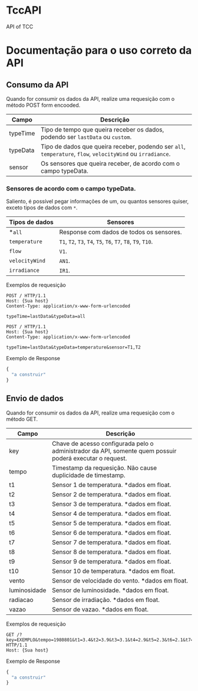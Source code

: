 # TccAPI
 API of TCC


# Documentação para o uso correto da API

## Consumo da API

Quando for consumir os dados da API, realize uma requesição com o método POST form encooded.

Campo | Descrição
------|------------
typeTime | Tipo de tempo que queira receber os dados, podendo ser `lastData` ou `custom`.
typeData | Tipo de dados que queira receber, podendo ser `all`, `temperature`, `flow`, `velocityWind` ou `irradiance`.
sensor | Os sensores que queira receber, de acordo com o campo typeData.



### Sensores de acordo com o campo typeData.
Saliento, é possível pegar informações de um, ou quantos sensores quiser, exceto tipos de dados com `*`.

Tipos de dados | Sensores
------|------------
*`all` | Response com dados de todos os sensores.
`temperature` | `T1`, `T2`, `T3`, `T4`, `T5`, `T6`, `T7`, `T8`, `T9`, `T10`.
`flow` | `V1`.
`velocityWind` | `AN1`.
`irradiance` | `IR1`.


Exemplos de requesição

````
POST / HTTP/1.1
Host: {Sua host}
Content-Type: application/x-www-form-urlencoded

typeTime=lastData&typeData=all
````

````
POST / HTTP/1.1
Host: {Sua host}
Content-Type: application/x-www-form-urlencoded

typeTime=lastData&typeData=temperature&sensor=T1,T2
````

Exemplo de Response

```javascript
{
  "a construir"
}
```

## Envio de dados

Quando for consumir os dados da API, realize uma requesição com o método GET.

Campo | Descrição
------|------------
key | Chave de acesso configurada pelo o administrador da API, somente quem possuir poderá executar o request.
tempo | Timestamp da requesição. Não cause duplicidade de timestamp.
t1 | Sensor 1 de temperatura. *dados em float.
t2 | Sensor 2 de temperatura. *dados em float.
t3 | Sensor 3 de temperatura. *dados em float.
t4 | Sensor 4 de temperatura. *dados em float.
t5 | Sensor 5 de temperatura. *dados em float.
t6 | Sensor 6 de temperatura. *dados em float.
t7 | Sensor 7 de temperatura. *dados em float.
t8 | Sensor 8 de temperatura. *dados em float.
t9 | Sensor 9 de temperatura. *dados em float.
t10 | Sensor 10 de temperatura. *dados em float.
vento | Sensor de velocidade do vento. *dados em float.
luminosidade | Sensor de luminosidade. *dados em float.
radiacao | Sensor de irradiação. *dados em float.
vazao | Sensor de vazao. *dados em float.

Exemplos de requesição

````
GET /?key=EXEMPLO&tempo=1980801&t1=3.4&t2=3.9&t3=3.1&t4=2.9&t5=2.3&t6=2.1&t7=2.0&t8=1.2&t9=1.7&t10=1.9&vento=1.1&luminosidade=0.9&radiacao=5.6&vazao=3.7 HTTP/1.1
Host: {Sua host}
````

Exemplo de Response

```javascript
{
  "a construir"
}
```
